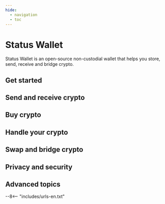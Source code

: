 ```yaml
---
hide:
  - navigation
  - toc
---
```


# Status Wallet

Status Wallet is an open-source non-custodial wallet that helps you store, send, receive and bridge crypto.

## Get started

## Send and receive crypto

## Buy crypto

## Handle your crypto

## Swap and bridge crypto

## Privacy and security

## Advanced topics

--8<-- "includes/urls-en.txt"
